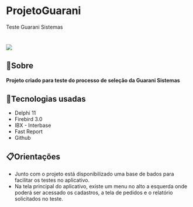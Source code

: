 # ProjetoGuarani
Teste Guarani Sistemas
<h1> 
<img src="https://ik.imagekit.io/mc1/Tela%20pedido.png?updatedAt=1701382812621">
</h1>

## 📝Sobre
#### Projeto criado para teste do processo de seleção da Guarani Sistemas

## 🚀Tecnologias usadas
- Delphi 11
- Firebird 3.0
- IBX - Interbase
- Fast Report
- Github
## 📋Orientações 
- Junto com o projeto está disponibilizado uma base de bados para facilitar os testes no aplicativo.
- Na tela principal do aplicativo, existe um menu no alto a esquerda onde poderá ser acessado os cadastros, a tela de pedidos e o relatório solicitados no teste.
